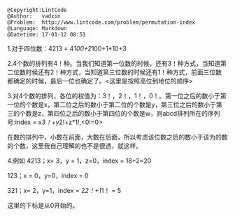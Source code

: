 ```
@Copyright:LintCode
@Author:   vadxin
@Problem:  http://www.lintcode.com/problem/permutation-index
@Language: Markdown
@Datetime: 17-01-12 08:51
```

1.对于四位数：4213 = 4*100+2*100+1*10+3

2.4个数的排列有4！种。当我们知道第一位数的时候，还有3！种方式，当知道第二位数时候还有2！种方式，当知道第三位数的时候还有1！种方式，前面三位数都确定的时候，最后一位也确定了。<这里是按照高位到地位的顺序>

3.对4个数的排列，各位的权值为：3！，2！，1！，0！。第一位之后的数小于第一位的个数是x，第二位之后的数小于第二位的个数是y，第三位之后的数小于第三的个数是z，第四位之后的数小于第四位的个数是w，则abcd排列所在的序列号:index = x*3！+y*2!+z*1!,<0!=0>

在数的排列中，小数在前面，大数在后面，所以考虑该位数之后的数小于该为的数的个数，这里我自己理解的也不是很透，就这样。

4.例如 4213；x= 3，y = 1，z=0，index = 18+2=20

123；x = 0，y=0，index = 0

321；x= 2，y=1，index = 2*2！+1*1！ = 5

这里的下标是从0开始的。